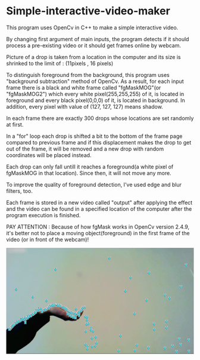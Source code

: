 # Simple-interactive-video-maker
This program uses OpenCv in C++ to make a simple interactive video.

By changing first argument of main inputs, the program detects if it should process a pre-existing video or it should get frames online by webcam.

Picture of a drop is taken from a location in the computer and its size is shrinked to the limit of : (11pixels , 16 pixels)

To distinguish foreground from the background, this program uses "background subtraction" method of OpenCv. As a result, for each input frame there is a black and white frame called "fgMaskMOG"(or "fgMaskMOG2") which every white pixel(255,255,255) of it, is located in foreground and every black pixel(0,0,0) of it, is located in background. In addition, every pixel with value of (127, 127, 127) means shadow.

In each frame there are exactly 300 drops whose locations are set randomly at first.

In a "for" loop each drop is shifted a bit to the bottom of the frame page compared to previous frame and if this displacement makes the drop to get out of the frame, it will be removed and a new drop with random coordinates will be placed instead.

Each drop can only fall untill it reaches a foreground(a white pixel of fgMaskMOG in that location). Since then, it will not move any more.

To improve the quality of foreground detection, I've used edge and blur filters, too.

Each frame is stored in a new video called "output" after applying the effect and the video can be found in a specified location of the computer after the program execution is finished.

PAY ATTENTION : Because of how fgMask works in OpenCv version 2.4.9, it's better not to place a moving object(foreground) in the first frame of the video (or in front of the webcam)!

![alt text](https://github.com/S-Asghari/Simple-interactive-video-maker/blob/master/an%20output%20frame.jpg?raw=true)
